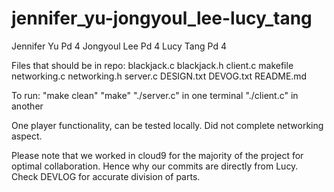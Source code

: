 # jennifer_yu-jongyoul_lee-lucy_tang

Jennifer Yu Pd 4
Jongyoul Lee Pd 4
Lucy Tang Pd 4

Files that should be in repo:
blackjack.c
blackjack.h
client.c
makefile
networking.c
networking.h
server.c
DESIGN.txt
DEVOG.txt
README.md

To run:
"make clean"
"make"
"./server.c" in one terminal
"./client.c" in another

One player functionality, can be tested locally.
Did not complete networking aspect.

Please note that we worked in cloud9 for the majority of the project for optimal
collaboration. Hence why our commits are directly from Lucy.
Check DEVLOG for accurate division of parts.
